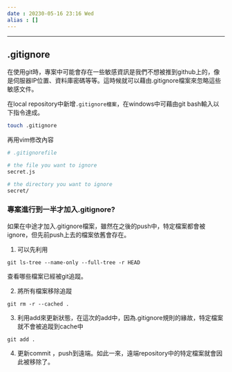 ```yaml
---
date : 20230-05-16 23:16 Wed
alias : []
---
```


---
## .gitignore
在使用git時，專案中可能會存在一些敏感資訊是我們不想被推到github上的，像是伺服器IP位置、資料庫密碼等等。這時候就可以藉由.gitignore檔案來忽略這些敏感文件。

在local repository中新增`.gitignore檔案`，在windows中可藉由git bash輸入以下指令達成。
```sh
touch .gitignore
```

再用vim修改內容

```sh
# .gitignorefile

# the file you want to ignore
secret.js

# the directory you want to ignore
secret/
```

### 專案進行到一半才加入.gitignore?

如果在中途才加入.gitignore檔案，雖然在之後的push中，特定檔案都會被ignore，但先前push上去的檔案依舊會存在。

1. 可以先利用
```
git ls-tree --name-only --full-tree -r HEAD
```
查看哪些檔案已經被git追蹤。

2. 將所有檔案移除追蹤
```
git rm -r --cached .
```

3. 利用add來更新狀態，在這次的add中，因為.gitignore規則的緣故，特定檔案就不會被追蹤到cache中
```
git add .
```

4. 更新commit ，push到遠端。如此一來，遠端repository中的特定檔案就會因此被移除了。

